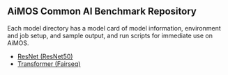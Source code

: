 ## AiMOS Common AI Benchmark Repository

Each model directory has a model card of model information, environment and job setup, and sample output, and run scripts for immediate use on AiMOS.

- [ResNet (ResNet50)](ResNet) 
- [Transformer (Fairseq)](transformer)
